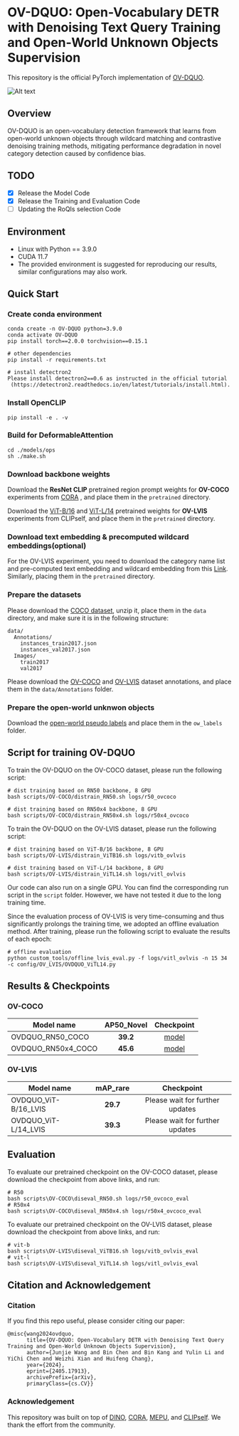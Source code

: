 # OV-DQUO: Open-Vocabulary DETR with Denoising Text Query Training and Open-World Unknown Objects Supervision
This repository is the official PyTorch implementation of [OV-DQUO](https://arxiv.org/abs/2405.17913). 


![Alt text](docs/method.png)
## Overview
OV-DQUO is an open-vocabulary detection framework that learns from open-world unknown objects through wildcard matching and contrastive denoising training methods, mitigating performance degradation in novel category detection caused by confidence bias.
## TODO
- [x] Release the Model Code
- [x] Release the Training and Evaluation Code
- [ ] Updating the RoQIs selection Code

## Environment
- Linux with Python == 3.9.0
- CUDA 11.7
- The provided environment is suggested for reproducing our results, similar configurations may also work.

## Quick Start

### Create conda environment
```
conda create -n OV-DQUO python=3.9.0
conda activate OV-DQUO
pip install torch==2.0.0 torchvision==0.15.1

# other dependencies
pip install -r requirements.txt

# install detectron2
Please install detectron2==0.6 as instructed in the official tutorial
 (https://detectron2.readthedocs.io/en/latest/tutorials/install.html). 
```
### Install OpenCLIP 
`pip install -e . -v`
### Build for DeformableAttention 
```
cd ./models/ops
sh ./make.sh
```
### Download backbone weights
Download the __ResNet CLIP__ pretrained region prompt weights for __OV-COCO__ experiments from [CORA](https://drive.google.com/drive/folders/17mi8O1YW6dl8TRkwectHRoC8xbK5sLMw) , and place them in the `pretrained` directory. 

Download the [ViT-B/16](https://drive.google.com/file/d/1-yfrMVaS4aN5uZSYCTalhJ_Pq3j_2aT4/view) and [ViT-L/14](https://drive.google.com/file/d/1_bQMw-R0tBgvFWAAJFi7RbAHN4-OYIz0/view) pretrained weights for __OV-LVIS__ experiments from CLIPself, and place them in the `pretrained` directory.
### Download text embedding & precomputed wildcard embeddings(optional)
For the OV-LVIS experiment, you need to download the category name list and pre-computed text embedding and wildcard embedding from this [Link](https://drive.google.com/drive/folders/1xtMPvWfhAc3udfskw4wLVZy3zR_KUvgQ?usp=sharing). Similarly, placing them in the `pretrained` directory. 
### Prepare the datasets
Please download the [COCO dataset](https://cocodataset.org/#download), unzip it, place them in the `data` directory, and make sure it is in the following structure:
```
data/
  Annotations/
    instances_train2017.json
    instances_val2017.json
  Images/
    train2017
    val2017
```
Please download the [OV-COCO](https://drive.google.com/drive/folders/1Jgkpoz_ILJRI4xRJydi7dQfFjwtAFbef?usp=sharing) and [OV-LVIS](https://drive.google.com/drive/folders/1ID3TqDzDMm8VBaY-pPS4WRjoio-rePpO?usp=sharing) dataset annotations, and place them in the `data/Annotations` folder.
### Prepare the open-world unknwon objects
<!-- Please download the [open-world pseudo labels](https://drive.google.com/drive/folders/1j-i6BkbsHvD_pNXVZRQ6fmAYOWnF4Ao4?usp=sharing), and place them in the `ow_labels` directory.  -->
Download the [open-world pseudo labels](https://drive.google.com/drive/folders/1j-i6BkbsHvD_pNXVZRQ6fmAYOWnF4Ao4?usp=sharing) and place them in the `ow_labels` folder.
## Script for training OV-DQUO
To train the OV-DQUO on the OV-COCO dataset, please run the following script:
``` 
# dist training based on RN50 backbone, 8 GPU
bash scripts/OV-COCO/distrain_RN50.sh logs/r50_ovcoco
```
``` 
# dist training based on RN50x4 backbone, 8 GPU
bash scripts/OV-COCO/distrain_RN50x4.sh logs/r50x4_ovcoco
```
To train the OV-DQUO on the OV-LVIS dataset, please run the following script:
``` 
# dist training based on ViT-B/16 backbone, 8 GPU
bash scripts/OV-LVIS/distrain_ViTB16.sh logs/vitb_ovlvis
```
``` 
# dist training based on ViT-L/14 backbone, 8 GPU
bash scripts/OV-LVIS/distrain_ViTL14.sh logs/vitl_ovlvis
```
Our code can also run on a single GPU. You can find the corresponding run script in the `script` folder. However, we have not tested it due to the long training time.

Since the evaluation process of OV-LVIS is very time-consuming and thus significantly prolongs the training time, we adopted an offline evaluation method. After training, please run the following script to evaluate the results of each epoch:
``` 
# offline evaluation
python custom_tools/offline_lvis_eval.py -f logs/vitl_ovlvis -n 15 34 -c config/OV_LVIS/OVDQUO_ViTL14.py
```
## Results & Checkpoints  
### OV-COCO
| Model name    | __AP50_Novel__  |  Checkpoint |
| ------------  | :------------:  | :------------: |
| OVDQUO_RN50_COCO   | __39.2__ | [model](https://drive.google.com/file/d/17Nlo0V4jrJz0bNvivfFXcOcaYZq-Up3x/view?usp=sharing)  |
| OVDQUO_RN50x4_COCO | __45.6__ |  [model](https://drive.google.com/file/d/1bDxIj1spUmqrMRNHGzK5TZd9uhL9T1KG/view?usp=sharing) |

### OV-LVIS
| Model name    | mAP_rare     | Checkpoint |
| ------------  | :------------: | :------------: |
| OVDQUO_ViT-B/16_LVIS | __29.7__ | Please wait for further updates  |   
| OVDQUO_ViT-L/14_LVIS | __39.3__ | Please wait for further updates |   
## Evaluation
To evaluate our pretrained checkpoint on the OV-COCO dataset, please download the checkpoint from above links, and run:
```
# R50
bash scripts\OV-COCO\diseval_RN50.sh logs/r50_ovcoco_eval
# R50x4
bash scripts\OV-COCO\diseval_RN50x4.sh logs/r50x4_ovcoco_eval
```
To evaluate our pretrained checkpoint on the OV-LVIS dataset, please download the checkpoint from above links, and run:
```
# vit-b
bash scripts\OV-LVIS\diseval_ViTB16.sh logs/vitb_ovlvis_eval
# vit-l
bash scripts\OV-LVIS\diseval_ViTL14.sh logs/vitl_ovlvis_eval
```
## Citation and Acknowledgement

### Citation

If you find this repo useful, please consider citing our paper:
```
@misc{wang2024ovdquo,
      title={OV-DQUO: Open-Vocabulary DETR with Denoising Text Query Training and Open-World Unknown Objects Supervision}, 
      author={Junjie Wang and Bin Chen and Bin Kang and Yulin Li and YiChi Chen and Weizhi Xian and Huifeng Chang},
      year={2024},
      eprint={2405.17913},
      archivePrefix={arXiv},
      primaryClass={cs.CV}}
```
### Acknowledgement

This repository was built on top of [DINO](https://github.com/IDEA-Research/DINO), [CORA](https://github.com/tgxs002/CORA/tree/master), [MEPU](https://github.com/frh23333/mepu-owod), and [CLIPself](https://github.com/wusize/CLIPSelf/). We thank the effort from the community.